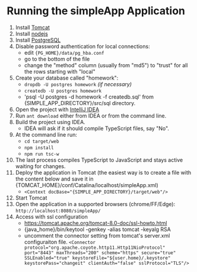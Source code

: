 Running the simpleApp Application
===============================

1. Install [Tomcat](http://tomcat.apache.org/)
1. Install [nodejs](https://nodejs.org/)
1. Install [PostgreSQL](http://postgresql.org/)
1. Disable password authentication for local connections:
	* edit `{PG_HOME}/data/pg_hba.conf`
	* go to the bottom of the file
	* change the "method" column (usually from "md5") to "trust" for all the rows
starting with "local"
1. Create your database called "homework":
	* `dropdb -U postgres homework` _(if necessary)_
	* `createdb -U postgres homework`
	* 'psql -U postgres -d homework -f createdb.sql' from {SIMPLE_APP_DIRECTORY}/src/sql directory.
1. Open the project with [IntelliJ IDEA](https://www.jetbrains.com/idea/)
1. Run `ant download` either from IDEA or from the command line.
1. Build the project using IDEA.
	* IDEA will ask if it should compile TypeScript files, say "No".
1. At the command line run:
	* `cd target/web`
	* `npm install`
	* `npm run tsc-w`
1. The last process compiles TypeScript to JavaScript and stays active waiting
for changes.
1. Deploy the application in Tomcat (the easiest way is to create a file with the
content below and save it in {TOMCAT_HOME}/conf/Catalina/localhost/simpleApp.xml)
	* `<Context docBase="{SIMPLE_APP_DIRECTORY}/target/web"/>`
1. Start Tomcat
1. Open the application in a supported browsers (chrome/FF/Edge): `http://localhost:8080/simpleApp/`
1. Access with ssl configuration
	* https://tomcat.apache.org/tomcat-8.0-doc/ssl-howto.html
	* {java_home}/bin/keytool -genkey -alias tomcat -keyalg RSA
	* uncomment the connector setting from tomcat's server.xml configuraiton file.
	  `<Connector protocol="org.apache.coyote.http11.Http11NioProtocol"
			   port="8443" maxThreads="200"
			   scheme="https" secure="true" SSLEnabled="true"
			   keystoreFile="${user.home}/.keystore" keystorePass="changeit"
			   clientAuth="false" sslProtocol="TLS"/>`